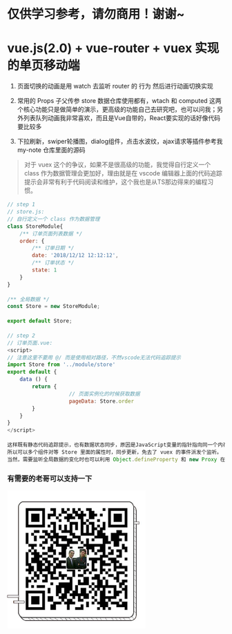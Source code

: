 # 仅供学习参考，请勿商用！谢谢~
# vue.js(2.0) + vue-router + vuex 实现的单页移动端

1. 页面切换的动画是用 watch 去监听 router 的 行为 然后进行动画切换实现

2. 常用的 Props 子父传参 store 数据仓库使用都有，wtach 和 computed 这两个核心功能只是做简单的演示，更高级的功能自己去研究吧，也可以问我；另外列表队列动画我非常喜欢，而且是Vue自带的，React要实现的话好像代码要比较多

3. 下拉刷新，swiper轮播图，dialog组件，点击水波纹，ajax请求等插件参考我 my-note 仓库里面的源码

>对于 vuex 这个的争议，如果不是很高级的功能，我觉得自行定义一个 class 作为数据管理会更加好，理由就是在 vscode 编辑器上面的代码追踪提示会非常有利于代码阅读和维护，这个我也是从TS那边得来的编程习惯。

```js
// step 1
// store.js:
// 自行定义一个 class 作为数据管理
class StoreModule{
    /** 订单页面列表数据 */
    order: {
        /** 订单日期 */
        date: '2018/12/12 12:12:12',
        /** 订单状态 */
        state: 1
    }
}

/** 全局数据 */
const Store = new StoreModule;

export default Store;

// step 2
// 订单页面.vue:
<script>
// 注意这里不要用 @/ 而是使用相对路径，不然vscode无法代码追踪提示 
import Store from '../module/store'
export default {
	data () {
		return {
            		// 页面实例化的时候获取数据
            		pageData: Store.order
		}
	}
}
</script>

这样既有静态代码追踪提示，也有数据状态同步，原因是JavaScript变量的指针指向同一个内存，
所以可以多个组件对等 Store 里面的属性时，同步更新，免去了 vuex 的事件派发个监听。
当然，需要监听全局数据的变化时也可以利用 Object.defineProperty 和 new Proxy 在 Store 中进行数据监听。

```

### 有需要的老哥可以支持一下
![my-code.png](https://github.com/Hansen-hjs/Hansen-hjs.github.io/blob/master/images/wxcode.jpg "my-code")
